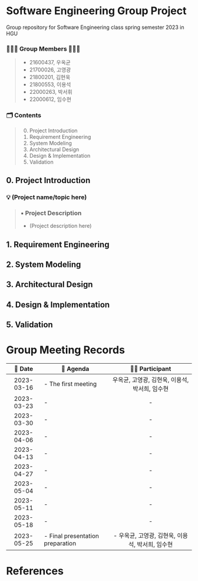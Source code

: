 # Software Engineering Group Project
Group repository for Software Engineering class spring semester 2023 in HGU

### 👨🏻‍💻 Group Members 👩🏻‍💻
> * 21600437, 우옥균
> * 21700026, 고영광
> * 21800201, 김현욱
> * 21800553, 이용석
> * 22000263, 박서휘
> * 22000612, 임수현

### 🗂️ Contents
> 0. Project Introduction
> 1. Requirement Engineering
> 2. System Modeling
> 3. Architectural Design
> 4. Design & Implementation
> 5. Validation

## 0. Project Introduction
### 💡 (Project name/topic here)
> ### ▪️ Project Description
> * (Project description here)

## 1. Requirement Engineering

## 2. System Modeling

## 3. Architectural Design

## 4. Design & Implementation

## 5. Validation

# Group Meeting Records
| :date: Date | :page_facing_up: Agenda | :boy::girl: Participant |
|:---:|---|:---:|
| 2023-03-16 | - The first meeting | 우옥균, 고영광, 김현욱, 이용석, 박서희, 임수현 |
| 2023-03-23 | - | - |
| 2023-03-30 | - | - |
| 2023-04-06 | - | - |
| 2023-04-13 | - | - |
| 2023-04-27 | - | - |
| 2023-05-04 | - | - |
| 2023-05-11 | - | - |
| 2023-05-18 | - | - |
| 2023-05-25 | - Final presentation preparation | - 우옥균, 고영광, 김현욱, 이용석, 박서희, 임수현 |

# References
